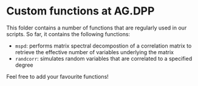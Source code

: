 # Custom functions at AG.DPP

This folder contains a number of functions that are regularly used in our scripts. So far, it contains the following functions:

- `mspd`: performs matrix spectral decompostion of a correlation matrix to retrieve the effective number of variables underlying the matrix 
- `randcorr`: simulates random variables that are correlated to a specified degree

Feel free to add your favourite functions! 
